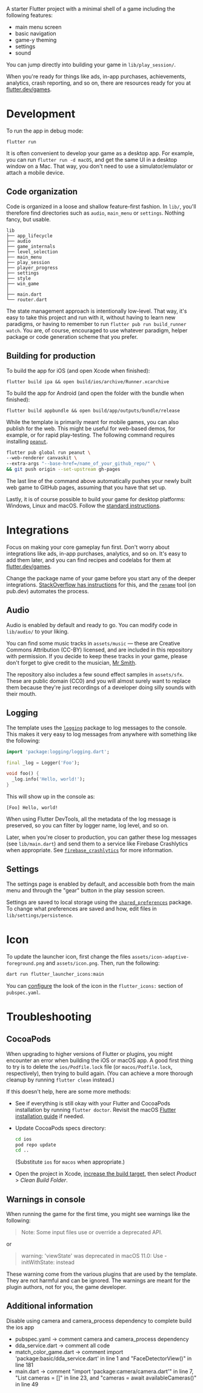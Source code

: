 A starter Flutter project with a minimal shell of a game
including the following features:

- main menu screen
- basic navigation
- game-y theming
- settings
- sound

You can jump directly into building your game in `lib/play_session/`.

When you're ready for things like ads, in-app purchases, achievements,
analytics, crash reporting, and so on, 
there are resources ready for you
at [flutter.dev/games](https://flutter.dev/games).


# Development

To run the app in debug mode:

    flutter run

It is often convenient to develop your game as a desktop app.
For example, you can run `flutter run -d macOS`, and get the same UI
in a desktop window on a Mac. That way, you don't need to use a
simulator/emulator or attach a mobile device.


## Code organization

Code is organized in a loose and shallow feature-first fashion.
In `lib/`, you'll therefore find directories such as `audio`,
`main_menu` or `settings`. Nothing fancy, but usable.

```text
lib
├── app_lifecycle
├── audio
├── game_internals
├── level_selection
├── main_menu
├── play_session
├── player_progress
├── settings
├── style
├── win_game
│
├── main.dart
└── router.dart
```

The state management approach is intentionally low-level. That way, it's easy to
take this project and run with it, without having to learn new paradigms, or having
to remember to run `flutter pub run build_runner watch`. You are,
of course, encouraged to use whatever paradigm, helper package or code generation
scheme that you prefer.


## Building for production

To build the app for iOS (and open Xcode when finished):

```shell
flutter build ipa && open build/ios/archive/Runner.xcarchive
```

To build the app for Android (and open the folder with the bundle when finished):

```shell
flutter build appbundle && open build/app/outputs/bundle/release
```

While the template is primarily meant for mobile games, you can also publish
for the web. This might be useful for web-based demos, for example,
or for rapid play-testing. The following command requires installing
[`peanut`](https://pub.dev/packages/peanut/install).

```bash
flutter pub global run peanut \
--web-renderer canvaskit \
--extra-args "--base-href=/name_of_your_github_repo/" \
&& git push origin --set-upstream gh-pages
```

The last line of the command above automatically pushes
your newly built web game to GitHub pages, assuming that you have
that set up.

Lastly, it is of course possible to build your game for desktop platforms:
Windows, Linux and macOS. 
Follow the [standard instructions](https://docs.flutter.dev/platform-integration/desktop).


# Integrations

Focus on making your core gameplay fun first. Don't worry about
integrations like ads, in-app purchases, analytics, and so on.
It's easy to add them later, and you can find recipes and codelabs
for them at [flutter.dev/games](https://flutter.dev/games).

Change the package name of your game
before you start any of the deeper integrations.
[StackOverflow has instructions](https://stackoverflow.com/a/51550358/1416886)
for this, and the [`rename`](https://pub.dev/packages/rename) tool
(on pub.dev) automates the process.


## Audio

Audio is enabled by default and ready to go. You can modify code
in `lib/audio/` to your liking.

You can find some music
tracks in `assets/music` — these are Creative Commons Attribution (CC-BY)
licensed, and are included in this repository with permission. If you decide
to keep these tracks in your game, please don't forget to give credit
to the musician, [Mr Smith][].

[Mr Smith]: https://freemusicarchive.org/music/mr-smith

The repository also includes a few sound effect samples in `assets/sfx`.
These are public domain (CC0) and you will almost surely want to replace
them because they're just recordings of a developer doing silly sounds
with their mouth.

## Logging

The template uses the [`logging`](https://pub.dev/packages/logging) package
to log messages to the console. This makes it very easy to log messages
from anywhere with something like the following:

```dart
import 'package:logging/logging.dart';

final _log = Logger('Foo');

void foo() {
  _log.info('Hello, world!');
}
```

This will show up in the console as:

```text
[Foo] Hello, world!
```

When using Flutter DevTools, all the metadata of the log message is preserved, 
so you can filter by logger name, log level, and so on.

Later, when you're closer to production, you can gather these log messages
(see `lib/main.dart`) and send them to a service like Firebase Crashlytics
when appropriate.
See [`firebase_crashlytics`](https://pub.dev/packages/firebase_crashlytics)
for more information.


## Settings

The settings page is enabled by default, and accessible both
from the main menu and through the "gear" button in the play session screen.

Settings are saved to local storage using the 
[`shared_preferences`](https://pub.dev/packages/shared_preferences)
package.
To change what preferences are saved and how, edit files in
`lib/settings/persistence`.


# Icon

To update the launcher icon, first change the files
`assets/icon-adaptive-foreground.png` and `assets/icon.png`.
Then, run the following:

```bash
dart run flutter_launcher_icons:main
```

You can [configure](https://github.com/fluttercommunity/flutter_launcher_icons#book-guide)
the look of the icon in the `flutter_icons:` section of `pubspec.yaml`.


# Troubleshooting

## CocoaPods

When upgrading to higher versions of Flutter or plugins, you might encounter an error when
building the iOS or macOS app. A good first thing to try is to delete the `ios/Podfile.lock`
file (or `macos/Podfile.lock`, respectively), then trying to build again. (You can achieve
a more thorough cleanup by running `flutter clean` instead.)

If this doesn't help, here are some more methods:

- See if everything is still okay with your Flutter and CocoaPods installation
  by running `flutter doctor`. Revisit the macOS 
  [Flutter installation guide](https://docs.flutter.dev/get-started/install/macos)
  if needed.
- Update CocoaPods specs directory:

  ```sh
  cd ios
  pod repo update
  cd ..
  ```

  (Substitute `ios` for `macos` when appropriate.)
- Open the project in Xcode, 
  [increase the build target](https://stackoverflow.com/a/38602597/1416886),
  then select _Product_ > _Clean Build Folder_.

## Warnings in console

When running the game for the first time, you might see warnings like the following:

> Note: Some input files use or override a deprecated API.

or

> warning: 'viewState' was deprecated in macOS 11.0: Use -initWithState: instead

These warning come from the various plugins that are used by the template. They are not harmful 
and can be ignored. The warnings are meant for the plugin authors, not for you, the game developer.

## Additional information

Disable using camera and camera_process dependency to complete build the ios app
- pubspec.yaml -> comment camera and camera_process dependency
- dda_service.dart -> comment all code
- match_color_game.dart -> comment import 'package:basic/dda_service.dart' in line 1 and "FaceDetectorView()" in line 181
- main.dart -> comment "import 'package:camera/camera.dart'" in line 7, "List<CameraDescription> cameras = []" in line 23, and "cameras = await availableCameras()" in line 49